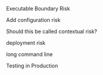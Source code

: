 

Executable Boundary Risk



Add configuration risk

Should this be called contextual risk?

deployment risk

long command line

Testing in Production